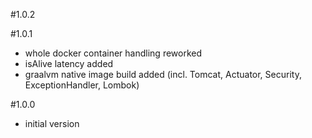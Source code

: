 #1.0.2

#1.0.1
- whole docker container handling reworked
- isAlive latency added
- graalvm native image build added (incl. Tomcat, Actuator, Security, ExceptionHandler, Lombok)

#1.0.0
- initial version